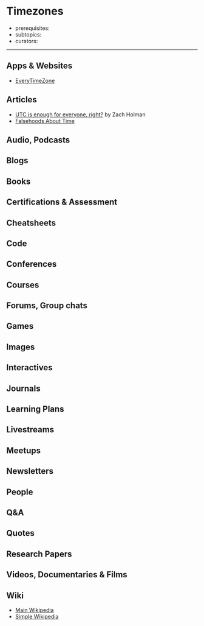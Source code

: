 # Timezones

- prerequisites:
- subtopics:
- curators:

------

## Apps & Websites

- [EveryTimeZone](https://everytimezone.com/)

## Articles

- [UTC is enough for everyone, right?](https://zachholman.com/talk/utc-is-enough-for-everyone-right) by Zach Holman
- [Falsehoods About Time](FalsehoodsAboutTime.com)

## Audio, Podcasts

## Blogs

## Books

## Certifications & Assessment

## Cheatsheets

## Code

## Conferences

## Courses

## Forums, Group chats

## Games

## Images

## Interactives

## Journals

## Learning Plans

## Livestreams

## Meetups

## Newsletters

## People

## Q&A

## Quotes

## Research Papers

## Videos, Documentaries & Films

## Wiki

- [Main Wikipedia](https://en.wikipedia.org/wiki/Time_zone)
- [Simple Wikipedia](https://simple.wikipedia.org/wiki/Time_zone)

